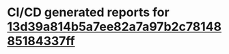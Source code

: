 # CI/CD generated reports for [13d39a814b5a7ee82a7a97b2c7814885184337ff](https://github.com/hydephp/develop/commit/13d39a814b5a7ee82a7a97b2c7814885184337ff)
